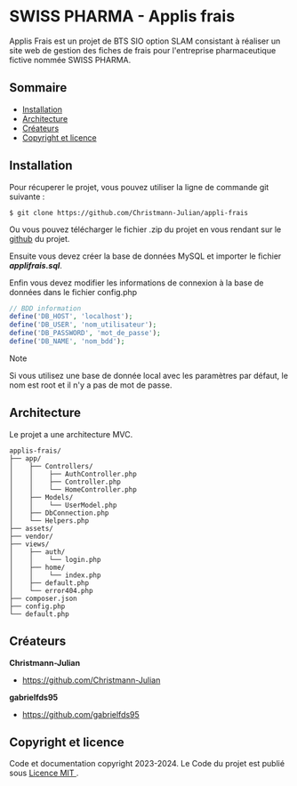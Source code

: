 # SWISS PHARMA - Applis frais

Applis Frais est un projet de BTS SIO option SLAM consistant à réaliser un site web de gestion des fiches de frais pour l'entreprise pharmaceutique fictive nommée SWISS PHARMA.

## Sommaire

- [Installation](#installation)
- [Architecture](#architecture)
- [Créateurs](#créateurs)
- [Copyright et licence](#copyright-et-licence)

## Installation

Pour récuperer le projet, vous pouvez utiliser la ligne de commande git suivante :

```git
$ git clone https://github.com/Christmann-Julian/appli-frais
```
Ou vous pouvez télécharger le fichier .zip du projet en vous rendant sur le [github](https://github.com/Christmann-Julian/appli-frais) du projet.

Ensuite vous devez créer la base de données MySQL et importer le fichier ***applifrais.sql***.

Enfin vous devez modifier les informations de connexion à la base de données dans le fichier config.php

```php
// BDD information
define('DB_HOST', 'localhost');
define('DB_USER', 'nom_utilisateur');
define('DB_PASSWORD', 'mot_de_passe');
define('DB_NAME', 'nom_bdd');
```
> [!NOTE]
> Si vous utilisez une base de donnée local avec les paramètres par défaut, le nom est root et il n'y a pas de mot de passe.

## Architecture

Le projet a une architecture MVC.

```text
applis-frais/
├── app/
│    ├── Controllers/
│    │    ├── AuthController.php
│    │    ├── Controller.php
│    │    └── HomeController.php
│    ├── Models/
│    │    └── UserModel.php
│    ├── DbConnection.php
│    └── Helpers.php
├── assets/
├── vendor/
├── views/
│    ├── auth/
│    │    └── login.php
│    ├── home/
│    │    └── index.php
│    ├── default.php
│    └── error404.php
├── composer.json
├── config.php
└── default.php
```

## Créateurs

**Christmann-Julian**

- <https://github.com/Christmann-Julian>

**gabrielfds95**

- <https://github.com/gabrielfds95>

## Copyright et licence

Code et documentation copyright 2023-2024. Le Code du projet est publié sous [Licence MIT ](https://fr.wikipedia.org/wiki/Licence_MIT).
